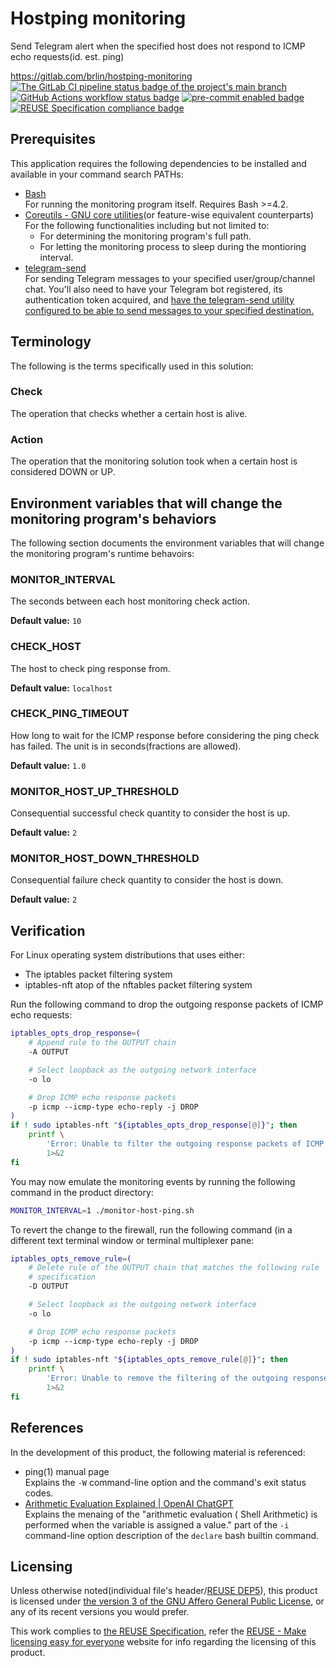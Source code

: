 # Hostping monitoring

Send Telegram alert when the specified host does not respond to ICMP echo requests(id. est. ping)

<https://gitlab.com/brlin/hostping-monitoring>  
[![The GitLab CI pipeline status badge of the project's `main` branch](https://gitlab.com/brlin/hostping-monitoring/badges/main/pipeline.svg?ignore_skipped=true "Click here to check out the comprehensive status of the GitLab CI pipelines")](https://gitlab.com/brlin/hostping-monitoring/-/pipelines) [![GitHub Actions workflow status badge](https://github.com/brlin-tw/hostping-monitoring/actions/workflows/check-potential-problems.yml/badge.svg "GitHub Actions workflow status")](https://github.com/brlin-tw/hostping-monitoring/actions/workflows/check-potential-problems.yml) [![pre-commit enabled badge](https://img.shields.io/badge/pre--commit-enabled-brightgreen?logo=pre-commit&logoColor=white "This project uses pre-commit to check potential problems")](https://pre-commit.com/) [![REUSE Specification compliance badge](https://api.reuse.software/badge/gitlab.com/brlin/hostping-monitoring "This project complies to the REUSE specification to decrease software licensing costs")](https://api.reuse.software/info/gitlab.com/brlin/hostping-monitoring)

## Prerequisites

This application requires the following dependencies to be installed and available in your command search PATHs:

* [Bash](https://www.gnu.org/software/bash/)  
  For running the monitoring program itself.  Requires Bash >=4.2.
* [Coreutils - GNU core utilities](https://www.gnu.org/software/coreutils/)(or feature-wise equivalent counterparts)  
  For the following functionalities including but not limited to:
    + For determining the monitoring program's full path.
    + For letting the monitoring process to sleep during the montioring interval.
* [telegram-send](https://github.com/rahiel/telegram-send?tab=readme-ov-file)  
  For sending Telegram messages to your specified user/group/channel chat.  You'll also need to have your Telegram bot registered, its authentication token acquired, and [have the telegram-send utility configured to be able to send messages to your specified destination.](https://github.com/rahiel/telegram-send#installation)

## Terminology

The following is the terms specifically used in this solution:

### Check

The operation that checks whether a certain host is alive.

### Action

The operation that the monitoring solution took when a certain host is considered DOWN or UP.

## Environment variables that will change the monitoring program's behaviors

The following section documents the environment variables that will change the monitoring program's runtime behavoirs:

### MONITOR_INTERVAL

The seconds between each host monitoring check action.

**Default value:** `10`

### CHECK_HOST

The host to check ping response from.

**Default value:** `localhost`

### CHECK_PING_TIMEOUT

How long to wait for the ICMP response before considering the ping check has failed.  The unit is in seconds(fractions are allowed).

**Default value:** `1.0`

### MONITOR_HOST_UP_THRESHOLD

Consequential successful check quantity to consider the host is up.

**Default value:** `2`

### MONITOR_HOST_DOWN_THRESHOLD

Consequential failure check quantity to consider the host is down.

**Default value:** `2`

## Verification

For Linux operating system distributions that uses either:

* The iptables packet filtering system
* iptables-nft atop of the nftables packet filtering system

Run the following command to drop the outgoing response packets of ICMP echo requests:

```bash
iptables_opts_drop_response=(
    # Append rule to the OUTPUT chain
    -A OUTPUT

    # Select loopback as the outgoing network interface
    -o lo

    # Drop ICMP echo response packets
    -p icmp --icmp-type echo-reply -j DROP
)
if ! sudo iptables-nft "${iptables_opts_drop_response[@]}"; then
    printf \
        'Error: Unable to filter the outgoing response packets of ICMP echo requests.\n' \
        1>&2
fi
```

You may now emulate the monitoring events by running the following command in the product directory:

```bash
MONITOR_INTERVAL=1 ./monitor-host-ping.sh
```

To revert the change to the firewall, run the following command (in a different text terminal window or terminal multiplexer pane:

```bash
iptables_opts_remove_rule=(
    # Delete rule of the OUTPUT chain that matches the following rule
    # specification
    -D OUTPUT

    # Select loopback as the outgoing network interface
    -o lo

    # Drop ICMP echo response packets
    -p icmp --icmp-type echo-reply -j DROP
)
if ! sudo iptables-nft "${iptables_opts_remove_rule[@]}"; then
    printf \
        'Error: Unable to remove the filtering of the outgoing response packets of ICMP echo requests.\n' \
        1>&2
fi
```

## References

In the development of this product, the following material is referenced:

* ping(1) manual page  
  Explains the `-W` command-line option and the command's exit status codes.
* [Arithmetic Evaluation Explained | OpenAI ChatGPT](https://chat.openai.com/share/5f5baedd-6414-4971-99cc-910dbea49b7a)  
  Explains the menaing of the "arithmetic evaluation ( Shell Arithmetic) is performed when the variable is assigned a value." part of the `-i` command-line option description of the `declare` bash builtin command.

## Licensing

Unless otherwise noted(individual file's header/[REUSE DEP5](.reuse/dep5)), this product is licensed under [the version 3 of the GNU Affero General Public License](https://www.gnu.org/licenses/agpl-3.0.html), or any of its recent versions you would prefer.

This work complies to [the REUSE Specification](https://reuse.software/spec/), refer the [REUSE - Make licensing easy for everyone](https://reuse.software/) website for info regarding the licensing of this product.
